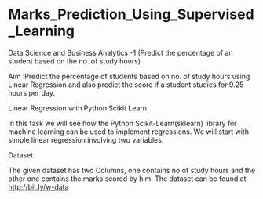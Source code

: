 # Marks_Prediction_Using_Supervised_Learning
Data Science and Business Analytics -1 (Predict the percentage of an student based on the no. of study hours)

Aim :Predict the percentage of students based on no. of study hours using Linear Regression and also predict the score if a student studies for 9.25 hours per day.

Linear Regression with Python Scikit Learn

In this task we will see how the Python Scikit-Learn(sklearn) library for machine learning can be used to implement regressions. We will start with simple linear regression involving two variables.

Dataset

The given dataset has two Columns, one contains no.of study hours and the other one contains the marks scored by him. The dataset can be found at http://bit.ly/w-data
